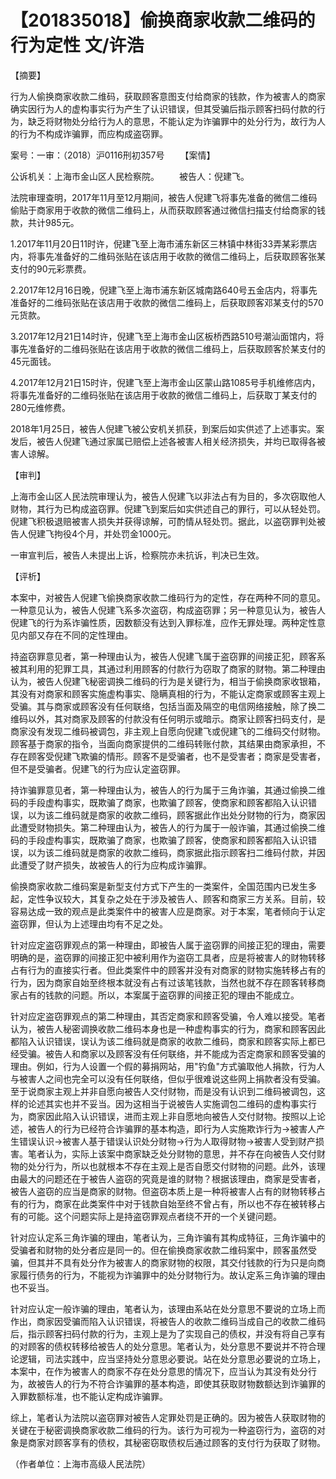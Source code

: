 # 【201835018】偷换商家收款二维码的行为定性 文/许浩

【摘要】

行为人偷换商家收款二维码，获取顾客意图支付给商家的钱款，作为被害人的商家确实因行为人的虚构事实行为产生了认识错误，但其受骗后指示顾客扫码付款的行为，缺乏将财物处分给行为人的意思，不能认定为诈骗罪中的处分行为，故行为人的行为不构成诈骗罪，而应构成盗窃罪。

案号：一审：（2018）沪0116刑初357号 　　【案情】

公诉机关：上海市金山区人民检察院。 　　被告人：倪建飞。

法院审理查明，2017年11月至12月期间，被告人倪建飞将事先准备的微信二维码偷贴于商家用于收款的微信二维码上，从而获取顾客通过微信扫描支付给商家的钱款，共计985元。

1.2017年11月20日11时许，倪建飞至上海市浦东新区三林镇中林街33弄某彩票店内，将事先准备好的二维码张贴在该店用于收款的微信二维码上，后获取顾客张某支付的90元彩票费。

2.2017年12月16日晚，倪建飞至上海市浦东新区城南路640号五金店内，将事先准备好的二维码张贴在该店用于收款的微信二维码上，后获取顾客邓某支付的570元货款。

3.2017年12月21日14时许，倪建飞至上海市金山区板桥西路510号潮汕面馆内，将事先准备好的二维码张贴在该店用于收款的微信二维码上，后获取顾客於某支付的45元面钱。

4.2017年12月21日15时许，倪建飞至上海市金山区蒙山路1085号手机维修店内，将事先准备好的二维码张贴在该店用于收款的微信二维码上，后获取丁某支付的280元维修费。

2018年1月25日，被告人倪建飞被公安机关抓获，到案后如实供述了上述事实。案发后，被告人倪建飞通过家属已赔偿上述各被害人相关经济损失，并均已取得各被害人谅解。

【审判】

上海市金山区人民法院审理认为，被告人倪建飞以非法占有为目的，多次窃取他人财物，其行为已构成盗窃罪。倪建飞到案后如实供述自己的罪行，可以从轻处罚。倪建飞积极退赔被害人损失并获得谅解，可酌情从轻处罚。据此，以盗窃罪判处被告人倪建飞拘役4个月，并处罚金1000元。

一审宣判后，被告人未提出上诉，检察院亦未抗诉，判决已生效。

【评析】

本案中，对被告人倪建飞偷换商家收款二维码行为的定性，存在两种不同的意见。一种意见认为，被告人倪建飞系多次盗窃，构成盗窃罪；另一种意见认为，被告人倪建飞的行为系诈骗性质，因数额没有达到入罪标准，应作无罪处理。两种定性意见内部又存在不同的定性理由。

持盗窃罪意见者，第一种理由认为，被告人倪建飞属于盗窃罪的间接正犯，顾客系被其利用的犯罪工具，其通过利用顾客的付款行为窃取了商家的财物。第二种理由认为，被告人倪建飞秘密调换二维码的行为是关键行为，相当于偷换商家收银箱，其没有对商家和顾客实施虚构事实、隐瞒真相的行为，不能认定商家或顾客主观上受骗。其与商家或顾客没有任何联络，包括当面及隔空的电信网络接触，除了换二维码以外，其对商家及顾客的付款没有任何明示或暗示。商家让顾客扫码支付，是商家没有发现二维码被调包，非主观上自愿向倪建飞或倪建飞的二维码交付财物。顾客基于商家的指令，当面向商家提供的二维码转账付款，其结果由商家承担，不存在顾客受倪建飞欺骗的情形。顾客不是受骗者，也不是受害者；商家是受害者，但不是受骗者。倪建飞的行为应认定盗窃罪。

持诈骗罪意见者，第一种理由认为，被告人的行为属于三角诈骗，其通过偷换二维码的手段虚构事实，既欺骗了商家，也欺骗了顾客，使商家和顾客都陷入认识错误，以为该二维码就是商家的收款二维码，顾客据此作出处分财物的行为，商家因此遭受财物损失。第二种理由认为，被告人的行为属于一般诈骗，其通过偷换二维码的手段虚构事实，既欺骗了商家，也欺骗了顾客，使商家和顾客都陷入认识错误，以为该二维码就是商家的收款二维码，商家据此指示顾客扫二维码付款，并因此遭受了财产损失，故被告人的行为应构成诈骗罪。

偷换商家收款二维码案是新型支付方式下产生的一类案件，全国范围内已发生多起，定性争议较大，其复杂之处在于涉及被告人、顾客和商家三方关系。目前，较容易达成一致的观点是此类案件中的被害人应是商家。对于本案，笔者倾向于认定盗窃罪，但认为上述理由均有不足之处。

针对应定盗窃罪观点的第一种理由，即被告人属于盗窃罪的间接正犯的理由，需要明确的是，盗窃罪的间接正犯中被利用作为盗窃工具者，应是将被害人的财物转移占有行为的直接实行者。但此类案件中的顾客并没有对商家的财物实施转移占有的行为，因为商家自始至终根本就没有占有过该笔钱款，当然也就不存在顾客转移商家占有的钱款的问题。所以，本案属于盗窃罪的间接正犯的理由不能成立。

针对应定盗窃罪观点的第二种理由，其否定商家和顾客受骗，令人难以接受。笔者认为，被告人秘密调换收款二维码本身也是一种虚构事实的行为，商家和顾客因此都陷入认识错误，误认为该二维码就是商家的收款二维码，商家和顾客实际上都已经受骗。被告人和商家以及顾客没有任何联络，并不能成为否定商家和顾客受骗的理由。例如，行为人设置一个假的募捐网站，用"钓鱼"方式骗取他人捐款，行为人与被害人之间也完全可以没有任何联络，但似乎很难说这些网上捐款者没有受骗。至于说商家主观上并非自愿向被告人交付财物，而是没有认识到二维码被调包，这样的论述其实也并不妥当。因为这相当于说被告人实施调包二维码的虚构事实行为，商家因此陷入认识错误，进而主观上非自愿地向被告人交付财物。按照以上论述，被告人的行为已经符合诈骗罪的基本构造，即行为人实施欺诈行为→被害人产生错误认识→被害人基于错误认识处分财物→行为人取得财物→被害人受到财产损害。笔者认为，实际上该案中商家缺乏处分财物的意思，并不存在向被告人交付财物的处分行为，所以也就根本不存在主观上是否自愿交付财物的问题。此外，该理由最大的问题还在于被告人盗窃的究竟是谁的财物？根据该理由，商家是受害者，被告人盗窃的应当是商家的财物。但盗窃本质上是一种将被害人占有的财物转移占有的行为，商家在此类案件中对于钱款自始至终不曾占有，所以也不存在被转移占有的可能。这个问题实际上是持盗窃罪观点者绕不开的一个关键问题。

针对应认定系三角诈骗的理由，笔者认为，三角诈骗有其构成特征，三角诈骗中的受骗者和财物的处分者应是同一的。但在偷换商家收款二维码案中，顾客虽然受骗，但其并不具有处分作为被害人的商家财物的权限，其交付钱款的行为只是向商家履行债务的行为，不能视为诈骗罪中的处分财物行为。故认定系三角诈骗的理由也不妥当。

针对应认定一般诈骗的理由，笔者认为，该理由系站在处分意思不要说的立场上而作出，商家因受骗而陷入认识错误，将被告人的收款二维码当成自己的收款二维码后，指示顾客扫码付款的行为，主观上是为了实现自己的债权，并没有将自己享有的对顾客的债权转移给被告人的处分意思。笔者认为，处分意思不要说并不符合理论逻辑，司法实践中，应当坚持处分意思必要说。站在处分意思必要说的立场上，本案中，在作为被害人的商家不存在处分意思的情况下，应当认为其没有处分行为，故被告人的行为不符合诈骗罪的基本构造，即使其获取财物数额达到诈骗罪的入罪数额标准，也不能认定构成诈骗罪。

综上，笔者认为法院以盗窃罪对被告人定罪处罚是正确的。因为被告人获取财物的关键在于秘密调换商家收款二维码的行为。该行为可视为一种盗窃行为，盗窃的对象是商家对顾客享有的债权，其秘密窃取债权后通过顾客的支付行为获取了财物。

（作者单位：上海市高级人民法院）